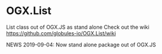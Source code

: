 # OGX.List
List class out of OGX.JS as stand alone
Check out the wiki https://github.com/globules-io/OGX.List/wiki

NEWS
2019-09-04: Now stand alone package out of OGX.JS
